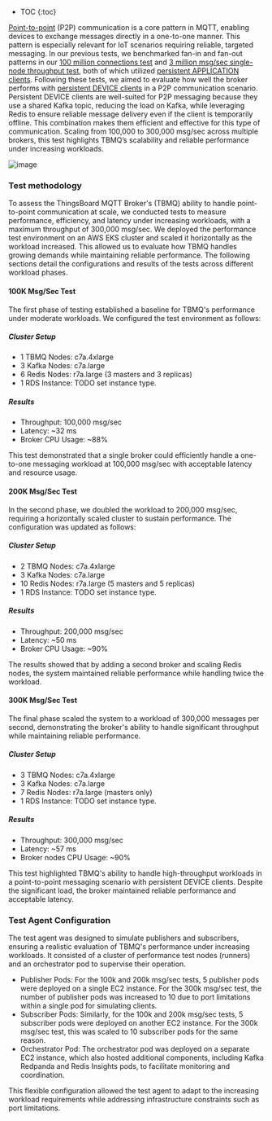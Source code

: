 
* TOC
{:toc}

[Point-to-point](https://docs.aws.amazon.com/whitepapers/latest/designing-mqtt-topics-aws-iot-core/mqtt-communication-patterns.html#point-to-point) (P2P) communication is a core pattern in MQTT, 
enabling devices to exchange messages directly in a one-to-one manner. This pattern is especially relevant for IoT scenarios requiring reliable, targeted messaging.
In our previous tests, we benchmarked fan-in and fan-out patterns in our [100 million connections test](/docs/mqtt-broker/reference/100m-connections-performance-test/) 
and [3 million msg/sec single-node throughput test](/docs/mqtt-broker/reference/3m-throughput-single-node-performance-test/),
both of which utilized [persistent APPLICATION clients](/docs/mqtt-broker/architecture/?utm_source=chatgpt.com#persistent-application-client).
Following these tests, we aimed to evaluate how well the broker performs with [persistent DEVICE clients](/docs/mqtt-broker/architecture/?utm_source=chatgpt.com#persistent-device-client) in a P2P communication scenario.
Persistent DEVICE clients are well-suited for P2P messaging because they use a shared Kafka topic, reducing the load on Kafka, while leveraging Redis to ensure reliable message delivery even if the client is temporarily offline.
This combination makes them efficient and effective for this type of communication. Scaling from 100,000 to 300,000 msg/sec across multiple brokers, this test highlights TBMQ’s scalability and reliable performance under increasing workloads.

![image](/images/mqtt-broker/reference/single-node-test/tbmq-perf-test-diagram.png)

### Test methodology

To assess the ThingsBoard MQTT Broker's (TBMQ) ability to handle point-to-point communication at scale, we conducted tests to measure performance, efficiency, and latency under increasing workloads, with a maximum throughput of 300,000 msg/sec.
We deployed the performance test environment on an AWS EKS cluster and scaled it horizontally as the workload increased. This allowed us to evaluate how TBMQ handles growing demands while maintaining reliable performance.
The following sections detail the configurations and results of the tests across different workload phases.

#### 100K Msg/Sec Test

The first phase of testing established a baseline for TBMQ's performance under moderate workloads. We configured the test environment as follows:

##### Cluster Setup
  
  - 1 TBMQ Nodes: c7a.4xlarge
  - 3 Kafka Nodes: c7a.large
  - 6 Redis Nodes: r7a.large (3 masters and 3 replicas)
  - 1 RDS Instance: TODO set instance type.

##### Results

  - Throughput: 100,000 msg/sec
  - Latency: ~32 ms
  - Broker CPU Usage: ~88%

This test demonstrated that a single broker could efficiently handle a one-to-one messaging workload at 100,000 msg/sec with acceptable latency and resource usage.

#### 200K Msg/Sec Test

In the second phase, we doubled the workload to 200,000 msg/sec, requiring a horizontally scaled cluster to sustain performance. The configuration was updated as follows:

##### Cluster Setup

- 2 TBMQ Nodes: c7a.4xlarge
- 3 Kafka Nodes: c7a.large
- 10 Redis Nodes: r7a.large (5 masters and 5 replicas)
- 1 RDS Instance: TODO set instance type.

##### Results

- Throughput: 200,000 msg/sec
- Latency: ~50 ms
- Broker CPU Usage: ~90%

The results showed that by adding a second broker and scaling Redis nodes, the system maintained reliable performance while handling twice the workload.

#### 300K Msg/Sec Test

The final phase scaled the system to a workload of 300,000 messages per second, demonstrating the broker's ability to handle significant throughput while maintaining reliable performance.

##### Cluster Setup

- 3 TBMQ Nodes: c7a.4xlarge
- 3 Kafka Nodes: c7a.large
- 7 Redis Nodes: r7a.large (masters only)
- 1 RDS Instance: TODO set instance type.

##### Results

- Throughput: 300,000 msg/sec
- Latency: ~57 ms
- Broker nodes CPU Usage: ~90%

This test highlighted TBMQ's ability to handle high-throughput workloads in a point-to-point messaging scenario with persistent DEVICE clients. 
Despite the significant load, the broker maintained reliable performance and acceptable latency.

### Test Agent Configuration
The test agent was designed to simulate publishers and subscribers, ensuring a realistic evaluation of TBMQ's performance under increasing workloads. It consisted of a cluster of performance test nodes (runners) and an orchestrator pod to supervise their operation.

 - Publisher Pods: For the 100k and 200k msg/sec tests, 5 publisher pods were deployed on a single EC2 instance. 
   For the 300k msg/sec test, the number of publisher pods was increased to 10 due to port limitations within a single pod for simulating clients.
 - Subscriber Pods: Similarly, for the 100k and 200k msg/sec tests, 5 subscriber pods were deployed on another EC2 instance. 
   For the 300k msg/sec test, this was scaled to 10 subscriber pods for the same reason.
 - Orchestrator Pod: The orchestrator pod was deployed on a separate EC2 instance, which also hosted additional components, including Kafka Redpanda and Redis Insights pods, to facilitate monitoring and coordination.

This flexible configuration allowed the test agent to adapt to the increasing workload requirements while addressing infrastructure constraints such as port limitations.